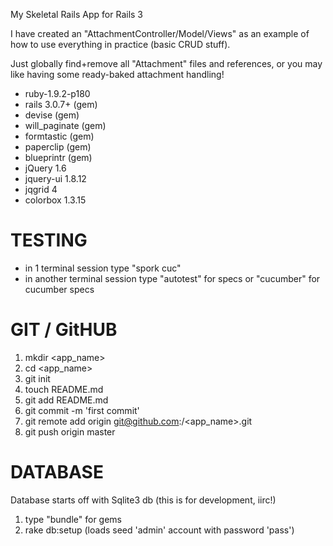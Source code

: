 My Skeletal Rails App for Rails 3

I have created an "AttachmentController/Model/Views" as an example of how to use everything in practice (basic CRUD stuff). 

Just globally find+remove all "Attachment" files and references, or you may like having some ready-baked attachment handling!

- ruby-1.9.2-p180
- rails 3.0.7+ (gem)
- devise (gem)
- will_paginate (gem)
- formtastic (gem)
- paperclip (gem)
- blueprintr (gem)
- jQuery 1.6
- jquery-ui 1.8.12
- jqgrid 4
- colorbox 1.3.15


TESTING
=======

- in 1 terminal session type "spork cuc"
- in another terminal session type "autotest" for specs or "cucumber" for cucumber specs


GIT / GitHUB
============

  1. mkdir <app_name>
  2. cd <app_name>
  3. git init
  4. touch README.md
  5. git add README.md
  6. git commit -m 'first commit'
  7. git remote add origin git@github.com:<username>/<app_name>.git
  8. git push origin master


DATABASE
========

Database starts off with Sqlite3 db   (this is for development, iirc!)

  1. type "bundle" for gems
  2. rake db:setup (loads seed 'admin' account with password 'pass')

